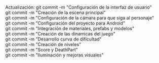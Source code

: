 Actualización:
git commit -m "Configuración de la interfaz de usuario" <br>
git commit -m "Creación de la escena principal" <br>
git commit -m "Configuración de la cámara para que siga al personaje" <br>
git commit -m "Configuración del proyecto para Android" <br>
git commit -m "Integración de materiales, prefabs y modelos" <br>
git commit -m "Creación de las dinamicas del juego" <br>
git commit -m "Desarrollo curva de dificultad" <br>
git commit -m "Creación de niveles" <br>
git commit -m "Score y DeathPart" <br>
git commit -m "Iluminación y mejoras visuales" <br>
